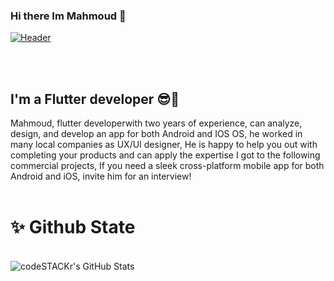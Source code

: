 ### Hi there Im Mahmoud 👋

<p><a target="_blank" rel="noopener noreferrer" href="https://user-images.githubusercontent.com/41232970/116540063-56fe7200-a8f2-11eb-83cb-a7537363da94.gif"><img src="https://cdn.dribbble.com/users/962321/screenshots/2788167/gif_13.gif" alt="Header" title="Header" style="max-width:100%;"></a></p>

<br/><br/>


## I'm a Flutter developer 😎🖤
Mahmoud, flutter developerwith two years of experience, can analyze, design, and develop an app for both Android and IOS OS, he worked in many local companies as UX/UI designer,
He is happy to help you out with completing your products and can apply the expertise I got to the following commercial projects, If you need a sleek cross-platform mobile app for both Android and iOS, invite him for an interview!
<br/><br/>
# ✨ Github State
<br/>
  <img align="left" alt="codeSTACKr's GitHub Stats" src="https://github-readme-stats.vercel.app/api?username=ma7moudk3&theme=onedark" />
<br/>

<!--
**ma7moudk3/ma7moudk3** is a ✨ _special_ ✨ repository because its `README.md` (this file) appears on your GitHub profile.

Here are some ideas to get you started:

- 🔭 I’m currently working on ...
- 🌱 I’m currently learning ...
- 👯 I’m looking to collaborate on ...
- 🤔 I’m looking for help with ...
- 💬 Ask me about ...
- 📫 How to reach me: ...
- 😄 Pronouns: ...
- ⚡ Fun fact: ...
-->
